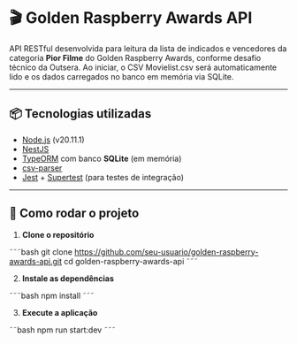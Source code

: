 # 🎬 Golden Raspberry Awards API

API RESTful desenvolvida para leitura da lista de indicados e vencedores da categoria **Pior Filme** do Golden Raspberry Awards, conforme desafio técnico da Outsera.
Ao iniciar, o CSV Movielist.csv será automaticamente lido e os dados carregados no banco em memória via SQLite.

---

## 📦 Tecnologias utilizadas

- [Node.js](https://nodejs.org/) (v20.11.1)
- [NestJS](https://nestjs.com/)
- [TypeORM](https://typeorm.io/) com banco **SQLite** (em memória)
- [csv-parser](https://www.npmjs.com/package/csv-parser)
- [Jest](https://jestjs.io/) + [Supertest](https://github.com/visionmedia/supertest) (para testes de integração)

---

## 🚀 Como rodar o projeto

1. **Clone o repositório**

˜˜˜bash
git clone https://github.com/seu-usuario/golden-raspberry-awards-api.git
cd golden-raspberry-awards-api
˜˜˜

2. **Instale as dependências**

˜˜˜bash
npm install
˜˜˜

3. **Execute a aplicação**

˜˜bash
npm run start:dev
˜˜˜